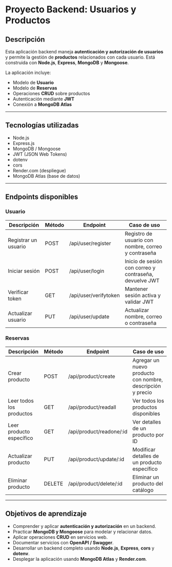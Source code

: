 # Proyecto Backend: Usuarios y Productos

## Descripción

Esta aplicación backend maneja **autenticación y autorización de usuarios** y permite la gestión de **productos** relacionados con cada usuario. Está construida con **Node.js**, **Express**, **MongoDB** y **Mongoose**.  

La aplicación incluye:

- Modelo de **Usuario**
- Modelo de **Reservas**
- Operaciones **CRUD** sobre productos
- Autenticación mediante **JWT**
- Conexión a **MongoDB Atlas**

---

## Tecnologías utilizadas

- Node.js
- Express.js
- MongoDB / Mongoose
- JWT (JSON Web Tokens)
- dotenv
- cors
- Render.com (despliegue)
- MongoDB Atlas (base de datos)

---

## Endpoints disponibles

### Usuario

| Descripción | Método | Endpoint | Caso de uso |
|------------|--------|----------|-------------|
| Registrar un usuario | POST | /api/user/register | Registro de usuario con nombre, correo y contraseña |
| Iniciar sesión | POST | /api/user/login | Inicio de sesión con correo y contraseña, devuelve JWT |
| Verificar token | GET | /api/user/verifytoken | Mantener sesión activa y validar JWT |
| Actualizar usuario | PUT | /api/user/update | Actualizar nombre, correo o contraseña |

### Reservas

| Descripción | Método | Endpoint | Caso de uso |
|------------|--------|----------|-------------|
| Crear producto | POST | /api/product/create | Agregar un nuevo producto con nombre, descripción y precio |
| Leer todos los productos | GET | /api/product/readall | Ver todos los productos disponibles |
| Leer producto específico | GET | /api/product/readone/:id | Ver detalles de un producto por ID |
| Actualizar producto | PUT | /api/product/update/:id | Modificar detalles de un producto específico |
| Eliminar producto | DELETE | /api/product/delete/:id | Eliminar un producto del catálogo |

---

## Objetivos de aprendizaje

- Comprender y aplicar **autenticación y autorización** en un backend.  
- Practicar **MongoDB y Mongoose** para modelar y relacionar datos.  
- Aplicar operaciones **CRUD** en servicios web.  
- Documentar servicios con **OpenAPI / Swagger**.  
- Desarrollar un backend completo usando **Node.js**, **Express**, **cors** y **dotenv**.  
- Desplegar la aplicación usando **MongoDB Atlas** y **Render.com**.





